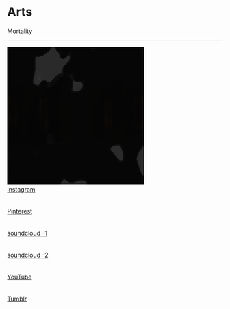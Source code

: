 # Arts
Mortality
<hr>
<img src="hhh.gif">
<br>
<a href="https://www.instagram.com/2011prime/">instagram</a>
<br><br><br>
<a href="https://www.pinterest.jp/kbc4ds/abstraction/">Pinterest</a>
<br><br><br>
<a href="https://soundcloud.com/tomoya-kawano-701014088">soundcloud -1</a>
<br><br><br>
<a href="https://soundcloud.com/pczw21/tracks">soundcloud -2</a>
<br><br><br>
<a href="https://www.youtube.com/channel/UCJ3psqeTskGC3vViF8r-1Hw?view_as=subscriber">YouTube</a>
<br><br><br>
<a href="https://prime2011.tumblr.com/">Tumblr</a>
